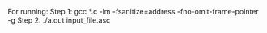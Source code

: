 For running:
Step 1: gcc *.c -lm -fsanitize=address -fno-omit-frame-pointer -g
Step 2: ./a.out input_file.asc
